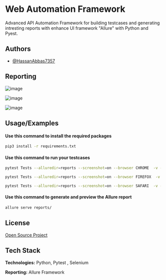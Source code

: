 
# Web Automation Framework


Advanced API Automation Framework for building testcases and generating intresting reports with enhance UI framework "Allure" with Python and Pyest.



## Authors

- [@HassanAbbas7357](https://github.com/HassanAbbas7357)



## Reporting



![image](https://drive.google.com/uc?export=view&id=1I6QbkmG6mDaoRIxIxoA3fyVVMQWNLZzU)


![image](https://drive.google.com/uc?export=view&id=1cIwTwVH03hH724nTcelNKeKD1dRkF-S6)


![image](https://drive.google.com/uc?export=view&id=1QmJmKJcGoGs9n_eTQnctsswWL17vvk6n)



## Usage/Examples


#### Use this command to install the required packages
```bash
pip3 install -r requirements.txt
```
#### Use this command to run your testcases
```bash
pytest Tests --alluredir=reports --screenshot=on --browser CHROME  -v -s --headless 0  
```
```bash
pytest Tests --alluredir=reports --screenshot=on --browser FIREFOX  -v -s --headless 1  
```
```bash
pytest Tests --alluredir=reports --screenshot=on --browser SAFARI  -v -s --headless 0  
```
#### Use this command to generate and preview the Allure report
```bash
allure serve reports/
```
## License

[Open Source Project]()


## Tech Stack

**Technologies:** Python, Pytest , Selenium 

**Reporting:** Allure Framework

